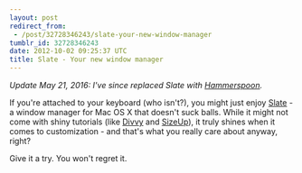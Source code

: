 ```yaml
---
layout: post
redirect_from:
 - /post/32728346243/slate-your-new-window-manager
tumblr_id: 32728346243
date: 2012-10-02 09:25:37 UTC
title: Slate - Your new window manager
---
```


_Update May 21, 2016: I've since replaced Slate with [Hammerspoon](http://www.hammerspoon.org/)._

If you're attached to your keyboard (who isn't?), you might just enjoy [Slate](https://github.com/jigish/slate) - a window manager for Mac OS X that doesn't suck balls. While it might not come with shiny tutorials (like [Divvy](http://mizage.com/divvy/) and [SizeUp](http://www.irradiatedsoftware.com/sizeup/)), it truly shines when it comes to customization - and that's what you really care about anyway, right?

Give it a try. You won't regret it.
